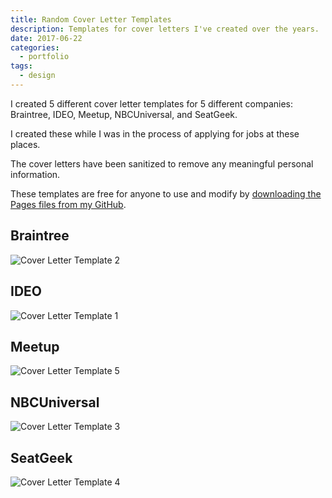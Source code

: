 ```yaml
---
title: Random Cover Letter Templates
description: Templates for cover letters I've created over the years.
date: 2017-06-22
categories:
  - portfolio
tags:
  - design
---
```


<!-- TODO: Add image -->

I created 5 different cover letter templates for 5 different companies: Braintree, IDEO, Meetup, NBCUniversal, and SeatGeek.

I created these while I was in the process of applying for jobs at these places.

The cover letters have been sanitized to remove any meaningful personal information.

These templates are free for anyone to use and modify by [downloading the Pages files from my GitHub](https://github.com/fvcproductions/cover-letter-templates).

## Braintree

![Cover Letter Template 2](https://i.imgur.com/5sIhhM7.png)

## IDEO

![Cover Letter Template 1](https://i.imgur.com/F9sxgvX.png)

## Meetup

![Cover Letter Template 5](https://i.imgur.com/C7qTvF8.png)

## NBCUniversal

![Cover Letter Template 3](https://i.imgur.com/ftqMsGk.png)

## SeatGeek

![Cover Letter Template 4](https://i.imgur.com/gIeEvnK.png)
